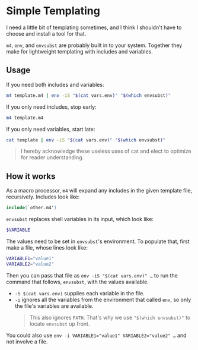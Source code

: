 # Simple Templating

I need a little bit of templating sometimes, and I think I shouldn't have to choose and install a tool for that.

`m4`, `env`, and `envsubst` are probably built in to your system. Together they make for lightweight templating with includes and variables.

## Usage

If you need both includes and variables:

```sh
m4 template.m4 | env -iS "$(cat vars.env)" "$(which envsubst)"
```

If you only need includes, stop early:

```sh
m4 template.m4
```

If you only need variables, start late:

```sh
cat template | env -iS "$(cat vars.env)" "$(which envsubst)"
```

> I hereby acknowledge these useless uses of cat and elect to optimize for reader understanding.

## How it works

As a macro processor, `m4` will expand any includes in the given template file, recursively. Includes look like:

```m4
include(`other.m4')
```

`envsubst` replaces shell variables in its input, which look like:

```sh
$VARIABLE
```

The values need to be set in `envsubst`'s environment. To populate that, first make a file, whose lines look like:

```sh
VARIABLE1="value1"
VARIABLE2="value2"
```

Then you can pass that file as `env -iS "$(cat vars.env)" …` to run the command that follows, `envsubst`, with the values available.

- `-S $(cat vars.env)` supplies each variable in the file.
- `-i` ignores all the variables from the environment that called `env`, so only the file's variables are available.
  > This also ignores `PATH`. That's why we use `"$(which envsubst)"` to locate `envsubst` up front.

You could also use `env -i VARIABLE1="value1" VARIABLE2="value2" …` and not involve a file.
